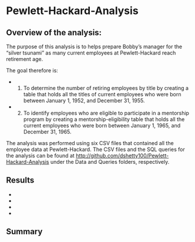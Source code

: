 # Pewlett-Hackard-Analysis


## Overview of the analysis: 
The purpose of this analysis is to helps prepare Bobby’s manager for the “silver tsunami” as many current employees at Pewlett-Hackard reach retirement age.

The goal therefore is:
- 1. To determine the number of retiring employees by title by creating a table that holds all the titles of current employees 
who were born between January 1, 1952, and December 31, 1955.

- 2. To identify employees who are eligible to participate in a mentorship program by creating a mentorship-eligibility table that holds 
all the current employees who were born between January 1, 1965, and December 31, 1965.

The analysis was performed using six CSV files that contained all the employee data at Pewlett-Hackard. 
The CSV files and the SQL queries for the analysis can be found at http://github.com/dshetty100/Pewlett-Hackard-Analysis 
under the Data and Queries folders, respectively.

## Results

-
-
-
-

## Summary